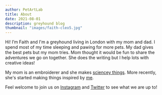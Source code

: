 ```yaml
---
author: PetArtLab
title: About
date: 2021-08-01
description: greyhound blog
thumbnail: "images/faith-cleo5.jpg"
---
```

Hi! I’m Faith and I'm a greyhound living in London with my mom and dad. I spend most of my time sleeping and pawing for more pets. My dad gives the best pets but my mom tries. Mom thought it would be fun to share the adventures we go on together. She does the writing but I help lots with creative ideas! 

My mom is an embroiderer and she makes [sciencey things](https://www.plushartlab.etsy.com). More recently, she's started making things inspired by [me](https://www.petartlab.etsy.com). 

Feel welcome to join us on [Instagram](https://www.instagram.com/petartlab) and [Twitter](https://twitter.com/petartlab) to see what we are up to!

